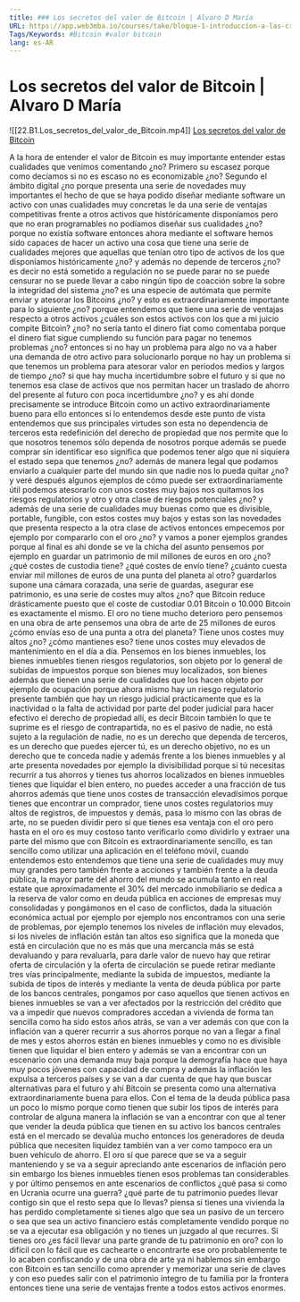 ```yaml
---
title: ### Los secretos del valor de Bitcoin | Alvaro D María
URL: https://app.web3mba.io/courses/take/bloque-1-introduccion-a-las-criptomonedas/lessons/39203191-los-secretos-del-valor-de-bitcoin-alvaro-d-maria
Tags/Keywords: #Bitcoin #valor bitcoin
lang: es-AR
---
```

# Los secretos del valor de Bitcoin | Alvaro D María
![[22.B1.Los_secretos_del_valor_de_Bitcoin.mp4]]
[Los secretos del valor de Bitcoin](https://app.web3mba.io/courses/take/bloque-1-introduccion-a-las-criptomonedas/lessons/39203191-los-secretos-del-valor-de-bitcoin-alvaro-d-maria)

A la hora de entender el valor de Bitcoin es muy importante entender estas cualidades que venimos comentando ¿no? Primero su escasez porque como decíamos si no es escaso no es economizable ¿no? Segundo el ámbito digital ¿no porque presenta una serie de novedades muy importantes el hecho de que se haya podido diseñar mediante software un activo con unas cualidades muy concretas le da una serie de ventajas competitivas frente a otros activos que históricamente disponíamos pero que no eran programables no podíamos diseñar sus cualidades ¿no? porque no existía software entonces ahora mediante el software hemos sido capaces de hacer un activo una cosa que tiene una serie de cualidades mejores que aquellas que tenían otro tipo de activos de los que disponíamos históricamente ¿no? y además no depende de terceros ¿no? es decir no está sometido a regulación no se puede parar no se puede censurar no se puede llevar a cabo ningún tipo de coacción sobre la sobre la integridad del sistema ¿no? es una especie de autómata que permite enviar y atesorar los Bitcoins ¿no? y esto es extraordinariamente importante para lo siguiente ¿no? porque entendemos que tiene una serie de ventajas respecto a otros activos ¿cuáles son estos activos con los que a mi juicio compite Bitcoin? ¿no? no sería tanto el dinero fiat como comentaba porque el dinero fiat sigue cumpliendo su función para pagar no tenemos problemas ¿no? entonces si no hay un problema para algo no va a haber una demanda de otro activo para solucionarlo porque no hay un problema si que tenemos un problema para atesorar valor en periodos medios y largos de tiempo ¿no? si que hay mucha incertidumbre sobre el futuro y si que no tenemos esa clase de activos que nos permitan hacer un traslado de ahorro del presente al futuro con poca incertidumbre ¿no? y es ahí donde precisamente se introduce Bitcoin como un activo extraordinariamente bueno para ello entonces si lo entendemos desde este punto de vista entendemos que sus principales virtudes son esta no dependencia de terceros esta redefinición del derecho de propiedad que nos permite que lo que nosotros tenemos sólo dependa de nosotros porque además se puede comprar sin identificar eso significa que podemos tener algo que ni siquiera el estado sepa que tenemos ¿no? además de manera legal que podamos enviarlo a cualquier parte del mundo sin que nadie nos lo pueda quitar ¿no? y veré después algunos ejemplos de cómo puede ser extraordinariamente útil podemos atesorarlo con unos costes muy bajos nos quitamos los riesgos regulatorios y otro y otra clase de riesgos potenciales ¿no? y además de una serie de cualidades muy buenas como que es divisible, portable, fungible, con estos costes muy bajos y estas son las novedades que presenta respecto a la otra clase de activos entonces empecemos por ejemplo por compararlo con el oro ¿no? y vamos a poner ejemplos grandes porque al final es ahí donde se ve la chicha del asunto pensemos por ejemplo en guardar un patrimonio de mil millones de euros en oro ¿no? ¿qué costes de custodia tiene? ¿qué costes de envío tiene? ¿cuánto cuesta enviar mil millones de euros de una punta del planeta al otro? guardarlos supone una cámara corazada, una serie de guardas, asegurar ese patrimonio, es una serie de costes muy altos ¿no? que Bitcoin reduce drásticamente puesto que el coste de custodiar 0.01 Bitcoin o 10.000 Bitcoin es exactamente el mismo. El oro no tiene mucho deterioro pero pensemos en una obra de arte pensemos una obra de arte de 25 millones de euros ¿cómo envías eso de una punta a otra del planeta? Tiene unos costes muy altos ¿no? ¿cómo mantienes eso? tiene unos costes muy elevados de mantenimiento en el día a día. Pensemos en los bienes inmuebles, los bienes inmuebles tienen riesgos regulatorios, son objeto por lo general de subidas de impuestos porque son bienes muy localizados, son bienes además que tienen una serie de cualidades que los hacen objeto por ejemplo de ocupación porque ahora mismo hay un riesgo regulatorio presente también que hay un riesgo judicial prácticamente que es la inactividad o la falta de actividad por parte del poder judicial para hacer efectivo el derecho de propiedad allí, es decir Bitcoin también lo que te suprime es el riesgo de contrapartida, no es el pasivo de nadie, no está sujeto a la regulación de nadie, no es un derecho que dependa de terceros, es un derecho que puedes ejercer tú, es un derecho objetivo, no es un derecho que te conceda nadie y además frente a los bienes inmuebles y al arte presenta novedades por ejemplo la divisibilidad porque si tú necesitas recurrir a tus ahorros y tienes tus ahorros localizados en bienes inmuebles tienes que liquidar el bien entero, no puedes acceder a una fracción de tus ahorros además que tiene unos costes de transacción elevadísimos porque tienes que encontrar un comprador, tiene unos costes regulatorios muy altos de registros, de impuestos y demás, pasa lo mismo con las obras de arte, no se pueden dividir pero sí que tienes esa ventaja con el oro pero hasta en el oro es muy costoso tanto verificarlo como dividirlo y extraer una parte del mismo que con Bitcoin es extraordinariamente sencillo, es tan sencillo como utilizar una aplicación en el teléfono móvil, cuando entendemos esto entendemos que tiene una serie de cualidades muy muy muy grandes pero también frente a acciones y también frente a la deuda pública, la mayor parte del ahorro del mundo se acumula tanto en real estate que aproximadamente el 30% del mercado inmobiliario se dedica a la reserva de valor como en deuda pública en acciones de empresas muy consolidadas y pongámonos en el caso de conflictos, dada la situación económica actual por ejemplo por ejemplo nos encontramos con una serie de problemas, por ejemplo tenemos los niveles de inflación muy elevados, si los niveles de inflación están tan altos eso significa que la moneda que está en circulación que no es más que una mercancía más se está devaluando y para revaluarla, para darle valor de nuevo hay que retirar oferta de circulación y la oferta de circulación se puede retirar mediante tres vías principalmente, mediante la subida de impuestos, mediante la subida de tipos de interés y mediante la venta de deuda pública por parte de los bancos centrales, pongamos por caso aquellos que tienen activos en bienes inmuebles se van a ver afectados por la restricción del crédito que va a impedir que nuevos compradores accedan a vivienda de forma tan sencilla como ha sido estos años atrás, se van a ver además con que con la inflación van a querer recurrir a sus ahorros porque no van a llegar a final de mes y estos ahorros están en bienes inmuebles y como no es divisible tienen que liquidar el bien entero y además se van a encontrar con un escenario con una demanda muy baja porque la demografía hace que haya muy pocos jóvenes con capacidad de compra y además la inflación les expulsa a terceros países y se van a dar cuenta de que hay que buscar alternativas para el futuro y ahí Bitcoin se presenta como una alternativa extraordinariamente buena para ellos. Con el tema de la deuda pública pasa un poco lo mismo porque como tienen que subir los tipos de interés para controlar de alguna manera la inflación se van a encontrar con que al tener que vender la deuda pública que tienen en su activo los bancos centrales está en el mercado se devalúa mucho entonces los generadores de deuda pública que necesiten liquidez también van a ver como tampoco era un buen vehículo de ahorro. El oro sí que parece que se va a seguir manteniendo y se va a seguir apreciando ante escenarios de inflación pero sin embargo los bienes inmuebles tienen esos problemas tan considerables y por último pensemos en ante escenarios de conflictos ¿qué pasa si como en Ucrania ocurre una guerra? ¿qué parte de tu patrimonio puedes llevar contigo sin que el resto sepa que lo llevas? piensa si tienes una vivienda la has perdido completamente si tienes algo que sea un pasivo de un tercero o sea que sea un activo financiero estás completamente vendido porque no se va a ejecutar esa obligación y no tienes un juzgado al que recurres. Si tienes oro ¿es fácil llevar una parte grande de tu patrimonio en oro? con lo difícil con lo fácil que es cachearte o encontrarte ese oro probablemente te lo acaben confiscando y de una obra de arte ya ni hablemos sin embargo con Bitcoin es tan sencillo como aprender y memorizar una serie de claves y con eso puedes salir con el patrimonio íntegro de tu familia por la frontera entonces tiene una serie de ventajas frente a todos estos activos enormes.